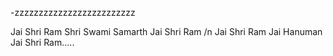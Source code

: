 -zzzzzzzzzzzzzzzzzzzzzzzzz

Jai Shri Ram 
Shri Swami Samarth
Jai Shri Ram /n
Jai Shri Ram
Jai Hanuman 
Jai Shri Ram.....
